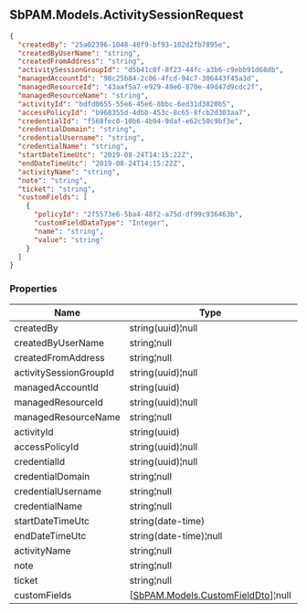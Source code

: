 
<h2 id="tocS_SbPAM.Models.ActivitySessionRequest">SbPAM.Models.ActivitySessionRequest</h2>

<a id="schemasbpam.models.activitysessionrequest"></a>
<a id="schema_SbPAM.Models.ActivitySessionRequest"></a>
<a id="tocSsbpam.models.activitysessionrequest"></a>
<a id="tocssbpam.models.activitysessionrequest"></a>

```json
{
  "createdBy": "25a02396-1048-48f9-bf93-102d2fb7895e",
  "createdByUserName": "string",
  "createdFromAddress": "string",
  "activitySessionGroupId": "d5b41c0f-8f23-44fc-a3b6-c9ebb91d68db",
  "managedAccountId": "98c25b84-2c06-4fcd-94c7-306443f45a3d",
  "managedResourceId": "43aaf5a7-e929-49e6-870e-49d47d9cdc2f",
  "managedResourceName": "string",
  "activityId": "bdfd0655-55e6-45e6-8bbc-6ed31d3820b5",
  "accessPolicyId": "b968355d-4dbb-453c-8c65-8fcb2d303aa7",
  "credentialId": "f568fec0-10b6-4b94-9daf-e62c50c9bf3e",
  "credentialDomain": "string",
  "credentialUsername": "string",
  "credentialName": "string",
  "startDateTimeUtc": "2019-08-24T14:15:22Z",
  "endDateTimeUtc": "2019-08-24T14:15:22Z",
  "activityName": "string",
  "note": "string",
  "ticket": "string",
  "customFields": [
    {
      "policyId": "2f5573e6-5ba4-48f2-a75d-df99c936463b",
      "customFieldDataType": "Integer",
      "name": "string",
      "value": "string"
    }
  ]
}

```

### Properties

|Name|Type|Required|Restrictions|Description|
|---|---|---|---|---|
|createdBy|string(uuid)¦null|false|none|none|
|createdByUserName|string¦null|false|none|none|
|createdFromAddress|string¦null|false|none|none|
|activitySessionGroupId|string(uuid)¦null|false|none|none|
|managedAccountId|string(uuid)|false|none|none|
|managedResourceId|string(uuid)¦null|false|none|none|
|managedResourceName|string¦null|false|none|none|
|activityId|string(uuid)|false|none|none|
|accessPolicyId|string(uuid)¦null|false|none|none|
|credentialId|string(uuid)¦null|false|none|none|
|credentialDomain|string¦null|false|none|none|
|credentialUsername|string¦null|false|none|none|
|credentialName|string¦null|false|none|none|
|startDateTimeUtc|string(date-time)|false|none|none|
|endDateTimeUtc|string(date-time)¦null|false|none|none|
|activityName|string¦null|false|none|none|
|note|string¦null|false|none|none|
|ticket|string¦null|false|none|none|
|customFields|[[SbPAM.Models.CustomFieldDto](../Models/sbpam.models.customfielddto.md)]¦null|false|none|none|


